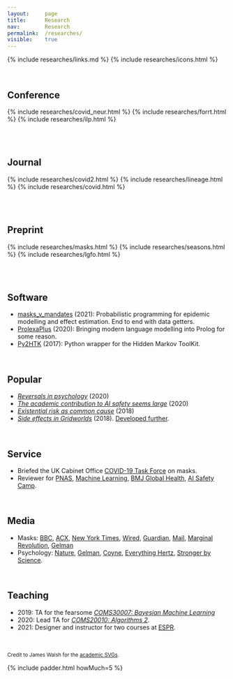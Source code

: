 ```yaml
---
layout: 	page
title: 		Research
nav: 		Research
permalink:	/researches/
visible:	true
---
```


{%	include researches/links.md	%}
{%	include researches/icons.html	%}

<br>

## Conference

<table>
	{%	include researches/covid_neur.html	%}
	{%	include researches/forrt.html	%}
	{%	include researches/ilp.html	%}
</table>


<br>

## Journal

<table>
	{%	include researches/covid2.html	%}
	{%	include researches/lineage.html	%}
	{%	include researches/covid.html	%}
</table>




<br>

## Preprint

<table>
	<!-- 	include researches/trees.html	%} -->
	{%	include researches/masks.html	%}
	{%	include researches/seasons.html	%}
	{%	include researches/lgfo.html	%}

</table>

<!-- * _Towards Tensorised Probabilistic Programming_ (2020) -->
<!-- * _<a href="/files/ILP_vs_DL_v0.9.pdf" target="_blank">Comparing Inductive Logic Programming & Deep Learning</a>_ (2020) -->
<!-- * _<a href="/files/" target="_blank">The computational humour of single-word edits</a>_ (2020) -->
<!-- * _<a href="/files/" target="_blank">Failing to Find Proxies for Population Loneliness</a>_ (2020) -->

<br>

## Software

* <a href="{{maskscode}}">masks_v_mandates</a> (2021): Probabilistic programming for epidemic modelling and effect estimation. End to end with data getters.
* <a href="{{prolexa}}">ProlexaPlus</a> (2020): Bringing modern language modelling into Prolog for some reason.
* <a href="{{htk}}">Py2HTK</a> (2017): Python wrapper for the Hidden Markov ToolKit.

<br>

## Popular

* <i><a href="/psych" target="_blank">Reversals in psychology</a></i> (2020)
* <i><a href="{{academic_safety}}" target="_blank">The academic contribution to AI safety seems large</a></i> (2020)
* <i><a href="{{xrisk}}" target="_blank">Existential risk as common cause</a></i> (2018)
* <i><a href="/grids" target="_blank">Side effects in Gridworlds</a></i> (2018). <a href="{{gridcite}}">Developed further</a>.

<!-- *Gelman  -->

<br>

## Service

* Briefed the UK Cabinet Office <a href="{{ctf}}">COVID-19 Task Force</a> on masks.
* Reviewer for <a href="{{pnas}}">PNAS</a>, <a href="{{ml}}">Machine Learning</a>, <a href="{{bmj}}">BMJ Global Health</a>, <a href="{{aisc}}">AI Safety Camp</a>.

<br>

## Media

* Masks: <a href="{{bbc}}">BBC</a>, <a href="{{acxmandate}}">ACX</a>, <a href="{{nyt}}">New York Times</a>, <a href="{{wired}}">Wired</a>, <a href="{{guardian}}">Guardian</a>, <a href="{{mails}}">Mail</a>, <a href="{{mr}}">Marginal Revolution</a>, <a href="{{ag}}">Gelman</a>
* Psychology: <a href="{{nat}}">Nature</a>, <a href="{{ag}}">Gelman</a>, <a href="{{jc}}">Coyne</a>, <a href="{{hertz}}">Everything Hertz</a>, <a href="{{sbs}}">Stronger by Science</a>.

<br>

## Teaching

* 2019: TA for the fearsome _<a href="{{coms}}">COMS30007: Bayesian Machine Learning</a>_
* 2020: Lead TA for _<a href="{{algo}}">COMS20010: Algorithms 2</a>_.
* 2021: Designer and instructor for two courses at <a href="{{espr}}">ESPR</a>.

<!-- <br> -->

<!-- ## Patents -->

<!-- <br> -->

<!-- ## Stats -->

<!-- My acceptance rate is 50% (4/8) -->



<br><br>
<small>Credit to James Walsh for the <a href="{{ac}}">academic SVGs</a>.</small>

{%	include padder.html 	howMuch=5 	%}


<script>
	// function drop(el) {
 //    	// document.getElementById("myDropdown").classList.toggle("show");
 //    	el.classList.toggle("show");
 //  	}

  	function drop(id) {
    	document.getElementById(id).classList.toggle("show");
  	}
	// // Close the dropdown menu if the user clicks outside of it
  	window.onclick = function(event) {
	    if (!event.target.matches('.dropped')) {
	      var dropdowns = document.getElementsByClassName("dropdown-content");
	      var i;
	      for (i = 0; i < dropdowns.length; i++) {
	        var openDropdown = dropdowns[i];
	        if (openDropdown.classList.contains('show')) {
	          openDropdown.classList.remove('show');
	        }
	      }
	    }
	}
</script>

<style>
	.dropdown {
	  display: inline-block;
	  padding: 0;
	}

	.dropdown-content {
	  display: none;
	  z-index: 1;
	}

	.dropdown-content {
	  padding-left: 16px;
	  font-size: 11px;
	}

	.show {
		display:block;
	}

	.frame {
    text-align: center;
	}

	img {
		padding-top:8px;
	    vertical-align: top;
	}

	.logo {
		width: 11%;
	}

	tr>td {
  		padding-bottom: 1em;
	}

	.me {
		font-weight: bold;
		font-size: 12px;
	}

</style>